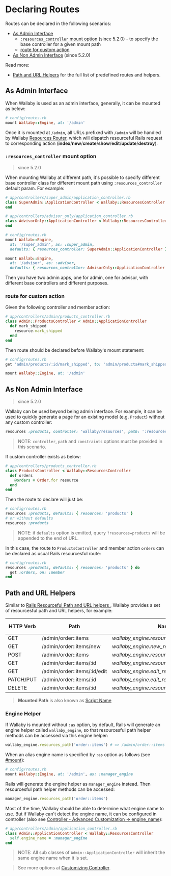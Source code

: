 # Declaring Routes

Routes can be declared in the following scenarios:

- [As Admin Interface](#as-admin-interface)
  - [`:resources_controller` mount option](#resources_controller-mount-option) (since 5.2.0) - to specify the base controller for a given mount path
  - [route for custom action](#route-for-custom-action)
- [As Non Admin Interface](#as-non-admin-interface) (since 5.2.0)

Read more:

- [Path and URL Helpers](#path-and-url-helpers) for the full list of predefined routes and helpers.

## As Admin Interface

When Wallaby is used as an admin interface, generally, it can be mounted as below:

```ruby
# config/routes.rb
mount Wallaby::Engine, at: '/admin'
```

Once it is mounted at `/admin`, all URLs prefixed with `/admin` will be handled by Wallaby [Resources Router](https://www.rubydoc.info/gems/wallaby/Wallaby/ResourcesRouter), which will dispatch resourceful Rails request to corresponding action (**index**/**new**/**create**/**show**/**edit**/**update**/**destroy**).

### `:resources_controller` mount option

> since 5.2.0

When mounting Wallaby at different path, it's possible to specify different base controller class for different mount path using `:resources_controller` default param. For example:

```ruby
# app/controllers/super_admin/application_controller.rb
class SuperAdmin::ApplicationController < Wallaby::ResourcesController
end

# app/controllers/advisor_only/application_controller.rb
class AdvisorOnly::ApplicationController < Wallaby::ResourcesController
end

# config/routes.rb
mount Wallab::Engine,
  at: '/super_admin', as: :super_admin,
  defaults: { resources_controller: SuperAdmin::ApplicationController }

mount Wallab::Engine,
  at: '/advisor', as: :advisor,
  defaults: { resources_controller: AdvisorOnly::ApplicationController }
```

Then you have two admin apps, one for admin, one for advisor, with different base controllers and different purposes.

### route for custom action

Given the following controller and member action:

```ruby
# app/controllers/admin/products_controller.rb
class Admin::ProductsController < Admin::ApplicationController
  def mark_shipped
    resource.mark_shipped
  end
end
```

Then route should be declared before Wallaby's mount statement:

```ruby
# config/routes.rb
get 'admin/products/:id/mark_shipped', to: 'admin/products#mark_shipped'

mount Wallaby::Engine, at: '/admin'
```

## As Non Admin Interface

> since 5.2.0

Wallaby can be used beyond being admin interface. For example, it can be used to quickly generate a page for an existing model (e.g. `Product`) without any custom controller:

```ruby
resources :products, controller: 'wallaby/resources', path: ':resources', constraints: { resources: 'products' }
```

> NOTE: `controller`, `path` and `constraints` options must be provided in this scenario.

If custom controller exists as below:

```ruby
# app/controllers/products_controller.rb
class ProductsController < Wallaby::ResourcesController
  def orders
    @orders = Order.for resource
  end
end
```

Then the route to declare will just be:

```ruby
# config/routes.rb
resources :products, defaults: { resources: 'products' }
# or without defaults
resources :products
```

> NOTE: if `defaults` option is emitted, query `?resources=products` will be appended to the end of URL.

In this case, the route to `ProductsController` and member action `orders` can be declared as usual Rails resourcesful route:

```ruby
# config/routes.rb
resources :products, defaults: { resources: 'products' } do
  get :orders, on: :member
end
```

## Path and URL Helpers

Similar to [Rails Resourceful Path and URL helpers ](http://guides.rubyonrails.org/routing.html#path-and-url-helpers), Wallaby provides a set of resourcesful path and URL helpers, for example:

| HTTP Verb |	Path	                        | Named Helper                                            | Controller#Action         | Mounted Path  | Engine Name     | Resources Name  |
| --------- | ----------------------------- | ------------------------------------------------------- | ------------------------- | ------------- | --------------- | --------------- |
| GET       |	/admin/order::items	          | _wallaby_engine.resources_path('order::items')_         | admin/order/items#index	  | /admin        | wallaby_engine  | order::items    |
| GET       |	/admin/order::items/new	      | _wallaby_engine.new_resource_path('order::items')_      | admin/order/items#new	    | /admin        | wallaby_engine  | order::items    |
| POST      |	/admin/order::items	          | _wallaby_engine.resources_path('order::items')_         | admin/order/items#create	| /admin        | wallaby_engine  | order::items    |
| GET       |	/admin/order::items/:id	      | _wallaby_engine.resource_path('order::items',:id)_      | admin/order/items#show	  | /admin        | wallaby_engine  | order::items    |
| GET       |	/admin/order::items/:id/edit  | _wallaby_engine.edit_resource_path('order::items',:id)_ | admin/order/items#edit	  | /admin        | wallaby_engine  | order::items    |
| PATCH/PUT |	/admin/order::items/:id	      | _wallaby_engine.edit_resource_path('order::items',:id)_ | admin/order/items#update	| /admin        | wallaby_engine  | order::items    |
| DELETE    |	/admin/order::items/:id	      | _wallaby_engine.resource_path('order::items',:id)_      | admin/order/items#destroy | /admin        | wallaby_engine  | order::items    |

> **Mounted Path** is also known as [Script Name](http://api.rubyonrails.org/classes/ActionDispatch/Routing/Redirection.html)

### Engine Helper

If Wallaby is mounted without `:as` option, by default, Rails will generate an engine helper called `wallaby_engine`, so that resourcesful path helper methods can be accessed via this engine helper:

```ruby
wallaby_engine.resources_path('order::items') # => /admin/order::items
```

When an alias engine name is specified by `:as` option as follows (see [#mount](http://api.rubyonrails.org/classes/ActionDispatch/Routing/Mapper/Base.html#method-i-mount)):

```ruby
# config/routes.rb
mount Wallaby::Engine, at: '/admin', as: :manager_engine
```

Rails will generate the engine helper as `manager_engine` instead. Then resourcesful path helper methods can be accessed:

```ruby
manager_engine.resources_path('order::items')
```

Most of the time, Wallaby should be able to determine what engine name to use. But if Wallaby can't detect the engine name, it can be configured in controller (also see [Controller - Advanced Customization -> engine_name](advanced_controller.md#engine_name)):

```ruby
# app/controllers/admin/application_controller.rb
class Admin::ApplicationController < Wallaby::ResourcesController
  self.engine_name = :manager_engine
end
```

> NOTE: All sub classes of `Admin::ApplicationController` will inherit the same engine name when it is set.

> See more options at [Customizing Controller](controller.md).
